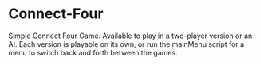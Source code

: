 # Connect-Four

Simple Connect Four Game. Available to play in a two-player version or an AI. Each version is playable on its own, or run the mainMenu script for a menu to switch back and forth between the games.
